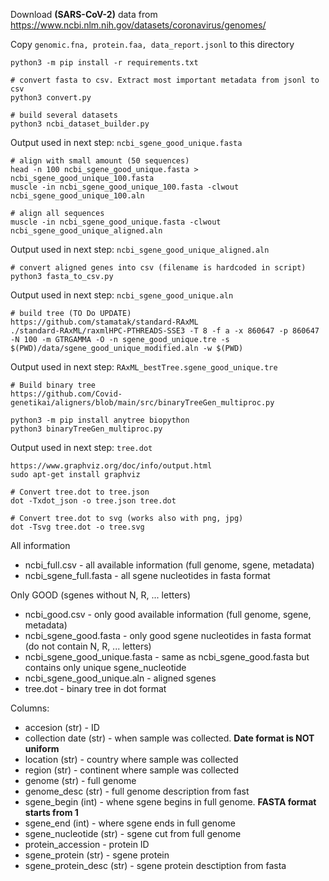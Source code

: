 Download **(SARS-CoV-2)** data from 
https://www.ncbi.nlm.nih.gov/datasets/coronavirus/genomes/    

Copy `genomic.fna, protein.faa, data_report.jsonl` to this directory

```
python3 -m pip install -r requirements.txt

# convert fasta to csv. Extract most important metadata from jsonl to csv
python3 convert.py

# build several datasets
python3 ncbi_dataset_builder.py
```

Output used in next step: `ncbi_sgene_good_unique.fasta`

```
# align with small amount (50 sequences)
head -n 100 ncbi_sgene_good_unique.fasta > ncbi_sgene_good_unique_100.fasta
muscle -in ncbi_sgene_good_unique_100.fasta -clwout ncbi_sgene_good_unique_100.aln
```

```
# align all sequences
muscle -in ncbi_sgene_good_unique.fasta -clwout ncbi_sgene_good_unique_aligned.aln
```

Output used in next step: `ncbi_sgene_good_unique_aligned.aln`

```
# convert aligned genes into csv (filename is hardcoded in script)
python3 fasta_to_csv.py
```

Output used in next step: `ncbi_sgene_good_unique.aln`

```
# build tree (TO Do UPDATE)
https://github.com/stamatak/standard-RAxML
./standard-RAxML/raxmlHPC-PTHREADS-SSE3 -T 8 -f a -x 860647 -p 860647 -N 100 -m GTRGAMMA -O -n sgene_good_unique.tre -s $(PWD)/data/sgene_good_unique_modified.aln -w $(PWD)
```

Output used in next step: `RAxML_bestTree.sgene_good_unique.tre`

```
# Build binary tree 
https://github.com/Covid-genetikai/aligners/blob/main/src/binaryTreeGen_multiproc.py

python3 -m pip install anytree biopython
python3 binaryTreeGen_multiproc.py 
```

Output used in next step: `tree.dot`

```
https://www.graphviz.org/doc/info/output.html
sudo apt-get install graphviz 

# Convert tree.dot to tree.json
dot -Txdot_json -o tree.json tree.dot

# Convert tree.dot to svg (works also with png, jpg)
dot -Tsvg tree.dot -o tree.svg
```

All information
- ncbi_full.csv - all available information (full genome, sgene, metadata)
- ncbi_sgene_full.fasta - all sgene nucleotides in fasta format

Only GOOD (sgenes without N, R, ... letters)
- ncbi_good.csv - only good available information (full genome, sgene, metadata)
- ncbi_sgene_good.fasta - only good sgene nucleotides in fasta format (do not contain N, R, ... letters)
- ncbi_sgene_good_unique.fasta - same as ncbi_sgene_good.fasta but contains only unique sgene_nucleotide
- ncbi_sgene_good_unique.aln - aligned sgenes 
- tree.dot - binary tree in dot format


Columns:

- accesion (str) - ID 
- collection date (str) - when sample was collected. **Date format is NOT uniform**
- location (str) - country where sample was collected
- region (str) - continent where sample was collected
- genome (str) - full genome
- genome_desc (str) - full genome description from fast
- sgene_begin (int) - whene sgene begins in full genome. **FASTA format starts from 1**
- sgene_end (int) - where sgene ends in full genome
- sgene_nucleotide (str) - sgene cut from full genome
- protein_accession - protein ID
- sgene_protein (str) - sgene protein
- sgene_protein_desc (str) - sgene protein desctiption from fasta